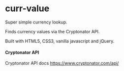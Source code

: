 # curr-value
Super simple currency lookup.

Finds currency values via the Cryptonator API.

Built with HTML5, CSS3, vanilla javascript and jQuery.

#### Cryptonator API

Cryptonator API docs
https://www.cryptonator.com/api/
